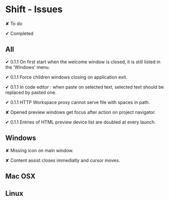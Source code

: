 
# Shift - Issues

<t>✘</t> To do

<d>✔</d> Completed


## All

<d>✔ 0.1.1</d> On first start when the welcome window is closed, it is still listed in the 'Windows' menu.

<d>✔ 0.1.1</d> Force children windows closing on application exit.

<d>✔ 0.1.1</d> In code editor : when paste on selected text, selected text should be replaced by pasted one.

<d>✔ 0.1.1</d> HTTP Workspace proxy cannot serve file with spaces in path.

<t>✘</t> Opened preview windows get focus after action on project navigator.

<d>✔ 0.1.1</d> Entries of HTML preview device list are doubled at every launch.

## Windows

<t>✘</t> Missing icon on main window.

<t>✘</t> Content assist closes immediatly and cursor moves.

## Mac OSX

## Linux
